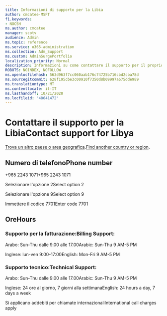 ```yaml
---
title: Informazioni di supporto per la Libia
author: cmcatee-MSFT
f1.keywords:
- NOCSH
ms.author: cmcatee
manager: scotv
audience: Admin
ms.topic: reference
ms.service: o365-administration
ms.collection: Adm_Support
ms.custom: AdminSurgePortfolio
localization_priority: Normal
description: Informazioni su come contattare il supporto per il proprio paese o area geografica.
ROBOTS: NOINDEX, NOFOLLOW
ms.openlocfilehash: 563d963f7cc060aab176c74725b716cbd2cba78d
ms.sourcegitcommit: 628f195cbe3c00910f7350d8b09997a675dde989
ms.translationtype: MT
ms.contentlocale: it-IT
ms.lasthandoff: 10/21/2020
ms.locfileid: "48641472"
---
```

# <a name="contact-support-for-libya"></a><span data-ttu-id="a6cc1-103">Contattare il supporto per la Libia</span><span class="sxs-lookup"><span data-stu-id="a6cc1-103">Contact support for Libya</span></span>

<span data-ttu-id="a6cc1-104">[Trova un altro paese o area geografica](../contact-support-for-business-products.md).</span><span class="sxs-lookup"><span data-stu-id="a6cc1-104">[Find another country or region](../contact-support-for-business-products.md).</span></span>

## <a name="phone-number"></a><span data-ttu-id="a6cc1-105">Numero di telefono</span><span class="sxs-lookup"><span data-stu-id="a6cc1-105">Phone number</span></span>
<span data-ttu-id="a6cc1-106">+965 2243 1071</span><span class="sxs-lookup"><span data-stu-id="a6cc1-106">+965 2243 1071</span></span>

<span data-ttu-id="a6cc1-107">Selezionare l'opzione 2</span><span class="sxs-lookup"><span data-stu-id="a6cc1-107">Select option 2</span></span>

<span data-ttu-id="a6cc1-108">Selezionare l'opzione 9</span><span class="sxs-lookup"><span data-stu-id="a6cc1-108">Select option 9</span></span>

<span data-ttu-id="a6cc1-109">Immettere il codice 7701</span><span class="sxs-lookup"><span data-stu-id="a6cc1-109">Enter code 7701</span></span>

## <a name="hours"></a><span data-ttu-id="a6cc1-110">Ore</span><span class="sxs-lookup"><span data-stu-id="a6cc1-110">Hours</span></span>
### <a name="billing-support"></a><span data-ttu-id="a6cc1-111">Supporto per la fatturazione:</span><span class="sxs-lookup"><span data-stu-id="a6cc1-111">Billing Support:</span></span>

<span data-ttu-id="a6cc1-112">Arabo: Sun-Thu dalle 9.00 alle 17.00</span><span class="sxs-lookup"><span data-stu-id="a6cc1-112">Arabic: Sun-Thu 9 AM-5 PM</span></span>

<span data-ttu-id="a6cc1-113">Inglese: lun-ven 9:00-17:00</span><span class="sxs-lookup"><span data-stu-id="a6cc1-113">English: Mon-Fri 9 AM-5 PM</span></span>

### <a name="technical-support"></a><span data-ttu-id="a6cc1-114">Supporto tecnico:</span><span class="sxs-lookup"><span data-stu-id="a6cc1-114">Technical Support:</span></span>

<span data-ttu-id="a6cc1-115">Arabo: Sun-Thu dalle 9.00 alle 17.00</span><span class="sxs-lookup"><span data-stu-id="a6cc1-115">Arabic: Sun-Thu 9 AM-5 PM</span></span>

<span data-ttu-id="a6cc1-116">Inglese: 24 ore al giorno, 7 giorni alla settimana</span><span class="sxs-lookup"><span data-stu-id="a6cc1-116">English: 24 hours a day, 7 days a week</span></span>

<span data-ttu-id="a6cc1-117">Si applicano addebiti per chiamate internazionali</span><span class="sxs-lookup"><span data-stu-id="a6cc1-117">International call charges apply</span></span>
